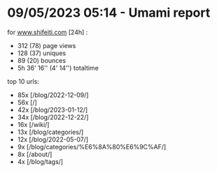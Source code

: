 # 09/05/2023 05:14 - Umami report
for www.shifeiti.com [24h] :

 - 312 (78) page views
 - 128 (37) uniques
 - 89 (20) bounces
 - 5h 36' 16'' (4' 14'') totaltime


top 10 urls:
 - 85x [/blog/2022-12-09/]
 - 56x [/]
 - 42x [/blog/2023-01-12/]
 - 34x [/blog/2022-12-22/]
 - 16x [/wiki/]
 - 13x [/blog/categories/]
 - 12x [/blog/2022-05-07/]
 - 9x [/blog/categories/%E6%8A%80%E6%9C%AF/]
 - 8x [/about/]
 - 4x [/blog/tags/]


